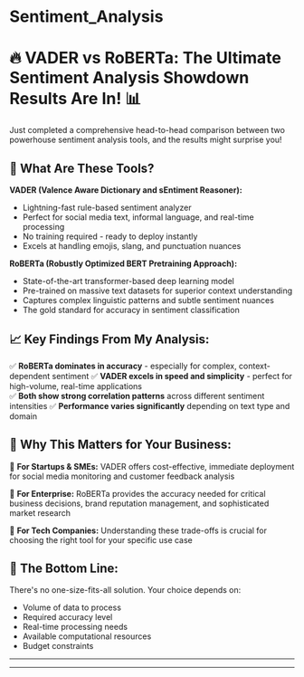 # Sentiment_Analysis
# 🔥 VADER vs RoBERTa: The Ultimate Sentiment Analysis Showdown Results Are In! 📊

Just completed a comprehensive head-to-head comparison between two powerhouse sentiment analysis tools, and the results might surprise you! 

## 🤖 What Are These Tools?

**VADER (Valence Aware Dictionary and sEntiment Reasoner):**
- Lightning-fast rule-based sentiment analyzer
- Perfect for social media text, informal language, and real-time processing
- No training required - ready to deploy instantly
- Excels at handling emojis, slang, and punctuation nuances

**RoBERTa (Robustly Optimized BERT Pretraining Approach):**
- State-of-the-art transformer-based deep learning model
- Pre-trained on massive text datasets for superior context understanding
- Captures complex linguistic patterns and subtle sentiment nuances
- The gold standard for accuracy in sentiment classification

## 📈 Key Findings From My Analysis:

✅ **RoBERTa dominates in accuracy** - especially for complex, context-dependent sentiment
✅ **VADER excels in speed and simplicity** - perfect for high-volume, real-time applications  
✅ **Both show strong correlation patterns** across different sentiment intensities
✅ **Performance varies significantly** depending on text type and domain

## 💼 Why This Matters for Your Business:

🚀 **For Startups & SMEs:** VADER offers cost-effective, immediate deployment for social media monitoring and customer feedback analysis

🏢 **For Enterprise:** RoBERTa provides the accuracy needed for critical business decisions, brand reputation management, and sophisticated market research

📱 **For Tech Companies:** Understanding these trade-offs is crucial for choosing the right tool for your specific use case

## 🎯 The Bottom Line:
There's no one-size-fits-all solution. Your choice depends on:
- Volume of data to process
- Required accuracy level  
- Real-time processing needs
- Available computational resources
- Budget constraints

---






---
